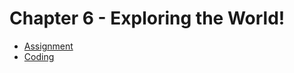 # Chapter 6 - Exploring the World!

- [Assignment](../Assignment/Assignment.md)
- [Coding](../src/components/Body.js)
